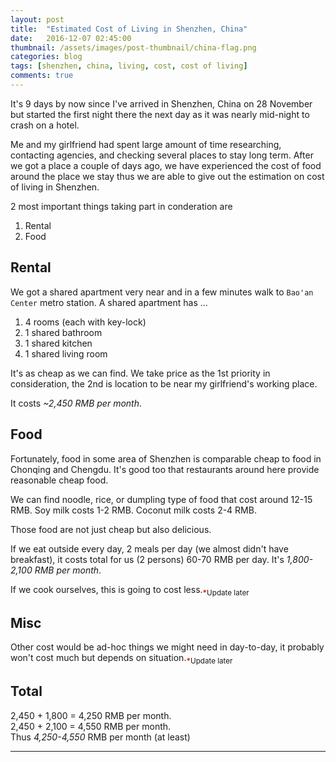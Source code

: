 ```yaml
---
layout: post
title:  "Estimated Cost of Living in Shenzhen, China"
date:   2016-12-07 02:45:00
thumbnail: /assets/images/post-thumbnail/china-flag.png
categories: blog
tags: [shenzhen, china, living, cost, cost of living]
comments: true
---
```


It's 9 days by now since I've arrived in Shenzhen, China on 28 November but started the first night there the next day as it was nearly mid-night to crash on a hotel.

Me and my girlfriend had spent large amount of time researching, contacting agencies, and checking several places to stay long term. After we got a place a couple of days ago, we have experienced the cost of food around the place we stay thus we are able to give out the estimation on cost of living in Shenzhen.

2 most important things taking part in conderation are

1. Rental
2. Food

## Rental

We got a shared apartment very near and in a few minutes walk to `Bao'an Center` metro station. A shared apartment has ...

1. 4 rooms (each with key-lock)
2. 1 shared bathroom
3. 1 shared kitchen
4. 1 shared living room

It's as cheap as we can find. We take price as the 1st priority in consideration, the 2nd is location to be near my girlfriend's working place.

It costs _~2,450 RMB per month_.

## Food

Fortunately, food in some area of Shenzhen is comparable cheap to food in Chonqing and Chengdu. It's good too that restaurants around here provide reasonable cheap food.

We can find noodle, rice, or dumpling type of food that cost around 12-15 RMB. Soy milk costs 1-2 RMB. Coconut milk costs 2-4 RMB.

Those food are not just cheap but also delicious.

If we eat outside every day, 2 meals per day (we almost didn't have breakfast), it costs total for us (2 persons) 60-70 RMB per day. It's _1,800-2,100 RMB per month_.

If we cook ourselves, this is going to cost less.<sub><span style="color:red;">**\***</span>Update later</sub>

## Misc

Other cost would be ad-hoc things we might need in day-to-day, it probably won't cost much but depends on situation.<sub><span style="color:red;">**\***</span>Update later</sub>

## Total

2,450 + 1,800 = 4,250 RMB per month.  
2,450 + 2,100 = 4,550 RMB per month.  
Thus _4,250-4,550_ RMB per month (at least)

___